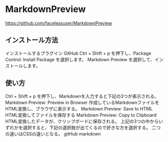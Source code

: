 # MarkdownPreview
https://github.com/facelessuser/MarkdownPreview

## インストール方法
インストールするプラグイン
GitHub
Ctrl + Shift + p を押下し、Package Control: Install Package を選択します。
Markdown Preview を選択して、インストールします。
## 使い方
Ctrl + Shift + p を押下し、Markdownを入力すると下記の3つが表示される。
Markdown Preview: Preview in Browser
作成しているMarkdownファイルをHTML変換し、ブラウザに表示する。
Markdown Preview: Save to HTML
HTML変換してファイルを保存する
Markdown Preview: Copy to Clipboard
HTML変換したデータが、クリップボードに保存される。
上記の3つの中からいずれかを選択すると、下記の選択肢が出てくるので好きな方を選択する。
二つの違いはCSSの違いとなる。
gitHub
markdown


